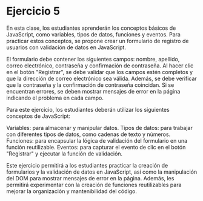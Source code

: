 # Ejercicio 5

En esta clase, los estudiantes aprenderán los conceptos básicos de JavaScript, como variables, tipos de datos, funciones y eventos. Para practicar estos conceptos, se propone crear un formulario de registro de usuarios con validación de datos en JavaScript.

El formulario debe contener los siguientes campos: nombre, apellido, correo electrónico, contraseña y confirmación de contraseña. Al hacer clic en el botón "Registrar", se debe validar que los campos estén completos y que la dirección de correo electrónico sea válida. Además, se debe verificar que la contraseña y la confirmación de contraseña coincidan. Si se encuentran errores, se deben mostrar mensajes de error en la página indicando el problema en cada campo.

Para este ejercicio, los estudiantes deberán utilizar los siguientes conceptos de JavaScript:

Variables: para almacenar y manipular datos.
Tipos de datos: para trabajar con diferentes tipos de datos, como cadenas de texto y números.
Funciones: para encapsular la lógica de validación del formulario en una función reutilizable.
Eventos: para capturar el evento de clic en el botón "Registrar" y ejecutar la función de validación.

Este ejercicio permitirá a los estudiantes practicar la creación de formularios y la validación de datos en JavaScript, así como la manipulación del DOM para mostrar mensajes de error en la página. Además, les permitirá experimentar con la creación de funciones reutilizables para mejorar la organización y mantenibilidad del código.